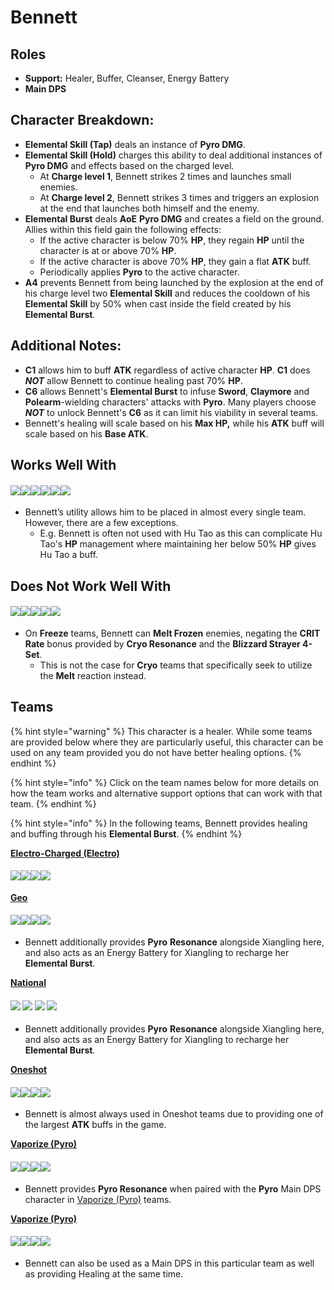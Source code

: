 # Bennett

## **Roles**

* **Support:** Healer, Buffer, Cleanser, Energy Battery
* **Main DPS**

## **Character Breakdown:**

* **Elemental Skill (Tap)** deals an instance of **Pyro DMG**.
* **Elemental Skill (Hold)** charges this ability to deal additional instances of **Pyro DMG** and effects based on the charged level.
  * At **Charge level 1**, Bennett strikes 2 times and launches small enemies.
  * At **Charge level 2**, Bennett strikes 3 times and triggers an explosion at the end that launches both himself and the enemy.
* **Elemental Burst** deals **AoE** **Pyro DMG** and creates a field on the ground. Allies within this field gain the following effects:
  * If the active character is below 70% **HP**, they regain **HP** until the character is at or above 70% **HP**.
  * If the active character is above 70% **HP**, they gain a flat **ATK** buff.
  * Periodically applies **Pyro** to the active character.
* **A4** prevents Bennett from being launched by the explosion at the end of his charge level two **Elemental Skill** and reduces the cooldown of his **Elemental Skill** by 50% when cast inside the field created by his **Elemental Burst**.

## **Additional Notes:**

* **C1** allows him to buff **ATK** regardless of active character **HP**. **C1** does _**NOT**_ allow Bennett to continue healing past 70% **HP**.
* **C6** allows Bennett's **Elemental Burst** to infuse **Sword**, **Claymore** and **Polearm**-wielding characters' attacks with **Pyro**. Many players choose _**NOT**_ to unlock Bennett's **C6** as it can limit his viability in several teams.
* Bennett's healing will scale based on his **Max HP,** while his **ATK** buff will scale based on his **Base ATK**.

## Works Well With

#### ![](../../.gitbook/assets/Element\_Anemo.webp)![](../../.gitbook/assets/Element\_Cryo.webp)![](../../.gitbook/assets/Element\_Electro.webp)![](../../.gitbook/assets/Element\_Hydro.webp)![](../../.gitbook/assets/Element\_Pyro.webp)![](../../.gitbook/assets/Element\_Geo.webp)

* Bennett’s utility allows him to be placed in almost every single team. However, there are a few exceptions.
  * E.g. Bennett is often not used with Hu Tao as this can complicate Hu Tao's **HP** management where maintaining her below 50% **HP** gives Hu Tao a buff.

## **Does Not Work Well With**

#### ![](../../.gitbook/assets/ui\_avataricon\_ayaka.png)![](../../.gitbook/assets/ui\_avataricon\_chongyun.png)![](../../.gitbook/assets/ui\_avataricon\_ganyu.png)![](../../.gitbook/assets/ui\_avataricon\_kaeya.png)![](../../.gitbook/assets/ui\_avataricon\_rosaria.png)

* On **Freeze** teams, Bennett can **Melt Frozen** enemies, negating the **CRIT Rate** bonus provided by **Cryo Resonance** and the **Blizzard Strayer 4-Set**.
  * This is not the case for **Cryo** teams that specifically seek to utilize the **Melt** reaction instead.

## **Teams**

{% hint style="warning" %}
This character is a healer. While some teams are provided below where they are particularly useful, this character can be used on any team provided you do not have better healing options.
{% endhint %}

{% hint style="info" %}
Click on the team names below for more details on how the team works and alternative support options that can work with that team.
{% endhint %}

{% hint style="info" %}
In the following teams, Bennett provides healing and buffing through his **Elemental Burst**.
{% endhint %}

[**Electro-Charged (Electro)**](../../teams/electro-charged.md)

#### ![](../../.gitbook/assets/ui\_avataricon\_beidou.png)![](../../.gitbook/assets/ui\_avataricon\_xingqiu.png)![](../../.gitbook/assets/ui\_avataricon\_fischl.png)![](../../.gitbook/assets/ui\_avataricon\_bennett.png)

[**Geo**](../../teams/geo.md)

#### ![](../../.gitbook/assets/ui\_avataricon\_ningguang.png)![](../../.gitbook/assets/ui\_avataricon\_zhongli.png)![](../../.gitbook/assets/ui\_avataricon\_xiangling.png)![](../../.gitbook/assets/ui\_avataricon\_bennett.png)

* Bennett additionally provides **Pyro** **Resonance** alongside Xiangling here, and also acts as an Energy Battery for Xiangling to recharge her **Elemental Burst**.

**​**[**National**](https://genshinteambuilds.gitbook.io/teams/teams/other)​

#### ![](../../.gitbook/assets/ui\_avataricon\_xiangling.png) ![](../../.gitbook/assets/ui\_avataricon\_xingqiu.png) ![](../../.gitbook/assets/ui\_avataricon\_chongyun.png) ![](../../.gitbook/assets/ui\_avataricon\_bennett.png)

* Bennett additionally provides **Pyro** **Resonance** alongside Xiangling here, and also acts as an Energy Battery for Xiangling to recharge her **Elemental Burst**.

[**Oneshot**](../../teams/oneshot.md)

#### ![](../../.gitbook/assets/ui\_avataricon\_raiden\_shougun.png)![](../../.gitbook/assets/ui\_avataricon\_sara.png)![](../../.gitbook/assets/ui\_avataricon\_kazuha.png)![](../../.gitbook/assets/ui\_avataricon\_bennett.png)

* Bennett is almost always used in Oneshot teams due to providing one of the largest **ATK** buffs in the game.

[**Vaporize (Pyro)**](../../teams/reverse-vaporize.md)

#### ![](../../.gitbook/assets/ui\_avataricon\_diluc.png)![](../../.gitbook/assets/ui\_avataricon\_xingqiu.png)![](../../.gitbook/assets/ui\_avataricon\_sucrose.png)![](../../.gitbook/assets/ui\_avataricon\_bennett.png)

* Bennett provides **Pyro Resonance** when paired with the **Pyro** Main DPS character in [Vaporize (Pyro)](../../teams/reverse-vaporize.md) teams.

[**Vaporize (Pyro)**](../../teams/reverse-vaporize.md)

#### ![](../../.gitbook/assets/ui\_avataricon\_bennett.png)![](../../.gitbook/assets/ui\_avataricon\_xingqiu.png)![](../../.gitbook/assets/ui\_avataricon\_kazuha.png)![](../../.gitbook/assets/ui\_avataricon\_albedo.png)

* Bennett can also be used as a Main DPS in this particular team as well as providing Healing at the same time.

